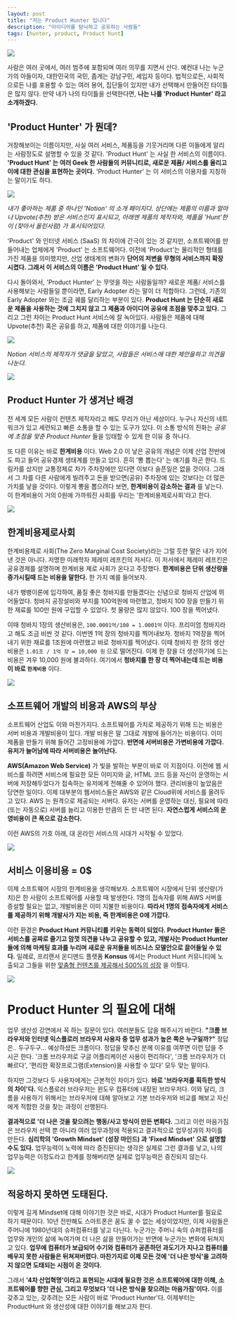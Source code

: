 ```yaml
---
layout: post
title: "저는 Product Hunter 입니다"
description: "아이디어를 탐닉하고 공유하는 사람들"
tags: [hunter, product, Product hunt]
---
```


![](https://images.unsplash.com/photo-1493746799625-0484dd295a39?ixlib=rb-0.3.5&q=80&fm=jpg&crop=entropy&cs=tinysrgb&w=1600&h=900&fit=crop&s=faeaa9256c556d88e1f363fe21f3a643)


사람은 여러 곳에서, 여러 범주에 포함되며 여러 의무를 지면서 산다. 예컨대 나는 누군가의 아들이자, 대한민국의 국민, 좁게는 강남구민, 세입자 등이다. 법적으로든, 사회적으로든 나를 포용할 수 있는 여러 용어, 집단들이 있지만 내가 선택해서 만들어진 타이틀은 많지 않다. 만약 내가 나의 타이틀을 선택한다면, **나는 나를 'Product Hunter' 라고 소개하겠다.**




## 'Product Hunter' 가 뭔데?

거창해보이는 이름이지만, 사실 여러 서비스, 제품등을 기웃거리며 다른 이들에게 알리는 사람정도로 설명할 수 있을 것 같다. 'Product Hunt' 는 사실 한 서비스의 이름이다. **'Product Hunt' 는 여러 Geek 한 사람들의 커뮤니티로, 새로운 제품/ 서비스를 올리고 이에 대한 관심을 표현하는 곳이다.** 'Product Hunter' 는 이 서비스의 이용자를 지칭하는 말이기도 하다.

![](https://s3-us-west-2.amazonaws.com/notion-static/9d3e01f883674da0b4fa021d476151c2/Untitled)

 _내가 좋아하는 제품 중 하나인 'Notion' 의 소개 페이지다. 상단에는 제품의 이름과 얼마나 Upvote(추천) 받은 서비스인지 표시되고, 아래엔 제품의 제작자와, 제품을 'Hunt'한 이 (찾아서 올린사람) 가 표시되어있다._

'Product' 와 인터넷 서비스 (SaaS) 의 차이에 간극이 있는 것 같지만, 소프트웨어를 만들어내는 업체에게 'Product' 는 소프트웨어다. 이전에 'Product'는 물리적인 형태를 가진 제품을 의미했지만, 산업 생태계의 변화가 **단어의 저변을 무형의 서비스까지 확장시켰다. 그래서 이 서비스의 이름은 'Product Hunt' 일 수 있다.**

다시 돌아와서, 'Product Hunter' 는 무엇을 하는 사람들일까? 새로운 제품/ 서비스를 사용해보는 사람들일 뿐이라면, Early Adopter 라는 말이 더 적합하다. 그런데, 기존의 Early Adopter 와는 조금 궤를 달리하는 부분이 있다. **Product Hunt 는 단순히 새로운 제품을 사용하는 것에 그치지 않고 그 제품과 아이디어 공유에 초점을 맞추고 있다.** 그리고 그런 차이는 Product Hunt 서비스에 잘 녹아있다. 사람들은 제품에 대해 Upvote(추천) 혹은 공유를 하고, 제품에 대한 이야기를 나눈다.

![](https://s3-us-west-2.amazonaws.com/notion-static/76eb773bf457432cbfac22ad18043c41/Untitled)

 _Notion 서비스의 제작자가 댓글을 달았고, 사람들은 서비스에 대한 제안을하고 의견을 나눈다._

![](https://s3-us-west-2.amazonaws.com/notion-static/9d6a673ca77f4f97a221081e77320db7/productHuntCat.png)

## Product Hunter 가 생겨난 배경

전 세계 모든 사람이 컨텐츠 제작자라고 해도 무리가 아닌 세상이다. 누구나 자신의 네트워크가 있고 세련되고 빠른 소통을 할 수 있는 도구가 있다. 이 소통 방식의 진화는 _공유에 초점을 맞춘 Product Hunter_ 들을 잉태할 수 있게 한 이유 중 하나다.

또 다른 이유는 바로 **한계비용** 이다. Web 2.0 이 낳은 공유의 개념은 이제 산업 전반에도 파고 들어 공유경제 생태계를 만들고 있다. 흔히 '뽕 뽑는다' 는 얘기를 하곤 한다. 드림카를 샀지만 교통정체로 차가 주차장에만 있다면 이보다 슬픈일은 없을 것이다. 그래서 그 차를 다른 사람에게 빌려주고 돈을 받으면(공유) 주차장에 있는 것보다는 더 많은 가치를 낳을 것이다. 이렇게 뽕을 뽑으려다 보면, **한계비용이 감소하는 결과** 를 낳는다. 이 한계비용이 거의 0원에 가까워진 사회를 우리는 '한계비용제로사회'라고 한다.

![](https://images-na.ssl-images-amazon.com/images/I/81dJjVNlATL.jpg)

## 한계비용제로사회

한계비용제로 사회(The Zero Marginal Cost Society)라는 그럴 듯한 말은 내가 지어낸 것은 아니다. 저명한 미래학자 제레미 레프킨의 저서다. 이 저서에서 제레미 레프킨은 공유경제를 설명하며 한계비용 제로 사회가 온다고 주장했다. **한계비용은 단위 생산량을 증가시킬때 드는 비용을 말한다.** 한 가지 예를 들어보자.

내가 뱅뱅이론에 입각하여, 품질 좋은 청바지를 만들겠다는 신념으로 청바지 산업에 뛰어들었다. 청바지 공장설비와 부지를 100억원에 마련했고, 청바지 100 장을 만들기 위한 재료를 100만 원에 구입할 수 있었다. 첫 물량은 많지 않았다. 100 장을 찍어냈다.

이때 청바지 1장의 생산비용은, `100.0001억/100 = 1.0001억` 이다. 프리미엄 청바지라고 해도 조금 비싼 것 같다. 이번엔 1억 장의 청바지를 찍어내보자. 청바지 1억장을 찍어내기 위한 재료를 1조원에 마련했고 바로 청바지를 찍어냈다. 이때 청바지 한 장의 생산 비용은 `1.01조 / 1억 장 = 10,000 원` 으로 떨어진다. 이제 한 장을 더 생산하기에 드는 비용은 겨우 10,000 원에 불과하다. 여기에서 **청바지를 한 장 더 찍어내는데 드는 비용이 바로 `한계비용`** 이다.

![](https://images.unsplash.com/photo-1461749280684-dccba630e2f6?ixlib=rb-0.3.5&q=80&fm=jpg&crop=entropy&cs=tinysrgb&w=1600&h=900&fit=crop&s=c6562e69af26fcf2a61450212c7a13cd)

## 소프트웨어 개발의 비용과 AWS의 부상

소프트웨어 산업도 이와 마찬가지다. 소프트웨어를 가치로 제공하기 위해 드는 비용은 서버 비용과 개발비용이 있다. 개발 비용은 말 그대로 개발에 들어가는 비용이다. 이미 제품을 만들기 위해 들어간 고정비용에 가깝다. **반면에 서버비용은 가변비용에 가깝다. 유저가 늘어남에 따라 서버비용은 늘어난다.**

**AWS(Amazon Web Service)** 가 빛을 발하는 부분이 바로 이 지점이다. 이전에 웹 서비스를 하려면 서비스에 필요한 모든 이미지와 글, HTML 코드 등을 자신이 운영하는 서버에 저장해두었다가 접속하는 유저에게 전해줄 수 있어야 했다. 관리비용이 높았음은 당연한 일이다. 이제 대부분의 웹서비스들은 AWS와 같은 Cloud위에 서비스를 올려두고 있다. AWS 는 원격으로 제공되는 서버다. 유저는 서버를 운영하는 대신, 필요에 따라 (또는 자동으로) 서버를 늘리고 이용한 만큼의 돈 만 내면 된다. **자연스럽게 서비스의 운영비용이 큰 폭으로 감소한다.**

이런 AWS의 가호 아래, 대 온라인 서비스의 시대가 시작될 수 있었다.

![](http://1.bp.blogspot.com/-k5nPCxHEhwM/UCh90BB8TsI/AAAAAAAACPw/J3BfdLLRCt4/s1600/100free.png)

## 서비스 이용비용 = 0$

이제 소프트웨어 시장의 한계비용을 생각해보자. 소프트웨어 시장에서 단위 생산량(가치)은 한 사람이 소프트웨어를 사용할 때 발생한다. 1명의 접속자를 위해 AWS 서버를 증설할 필요는 없고, 개발비용은 이미 지불한 비용이다. **따라서 1명의 접속자에게 서비스를 제공하기 위해 개발사가 지는 비용, 즉 한계비용은 0에 가깝다.**

이런 환경은 **Product Hunt 커뮤니티를 키우는 동력이 되었다. Product Hunter 들은 서비스를 공짜로 즐기고 맘껏 의견을 나누고 공유할 수 있고, 개발사는 Product Hunter 들에 의해 마케팅 효과를 누리며 새로운 유저들을 비즈니스 모델안으로 끌어들일 수 있다.** 일례로, 프리랜서 온디맨드 플랫폼 **Konsus** 에서는 Product Hunt 커뮤니티에 노출되고 그들을 위한 [맞춤형 컨텐츠를 제공해서 500%의 성장](https://www.konsus.com/blog/how-we-achieved-500-growth-from-product-hunt-and-hacker-news/) 을 이뤘다.

![](https://images.unsplash.com/photo-1454165804606-c3d57bc86b40?ixlib=rb-0.3.5&q=80&fm=jpg&crop=entropy&cs=tinysrgb&w=1600&h=900&fit=crop&s=db61d611a5aedbefcdeee453a8598b49)

# Product Hunter 의 필요에 대해

업무 생산성 강연에서 꼭 하는 질문이 있다. 여러분들도 답을 해주시기 바란다. **"크롬 브라우저와 인터넷 익스플로러 브라우저 사용자 중 업무 성과가 높은 쪽은 누구일까?"** 정답은.. 두구두구... 예상하셨든 크롬이다. 정답을 맞추신 분께 이유를 여쭈면 이런 답을 주시곤 한다. '크롬 브라우저로 구글 어플리케이션 사용이 편리하다', '크롬 브라우저가 더 빠르다', '편리한 확장프로그램(Extension)을 사용할 수 있다' 모두 맞는 말이다.

하지만 그것보다 두 사용자에게는 근본적인 차이가 있다. **바로 '브라우저를 획득한 방식의 차이'다.** 익스플로러 브라우저는 윈도우 컴퓨터에 내장된 브라우저다. 이와 달리, 크롬을 사용하기 위해서는 브라우저에 대해 알아보고 기본 브라우저와 비교를 해보고 자신에게 적합한 것을 찾는 과정이 선행된다.

**결과적으로 '더 나은 것을 찾으려는 행동/사고 방식이 만든 변화다.** 그리고 이런 마음가짐은 브라우저 선택 뿐 아니라 여러 업무과정에 적용되고 결과적으로 업무성과의 차이를 만든다. **심리학의 'Growth Mindset' (성장 마인드) 과 'Fixed Mindset' 으로 설명할 수도 있다.** 업무능력이 노력에 따라 증진된다는 생각은 실제로 그런 결과를 낳고, 나의 업무능력은 이정도라고 한계를 정해버리면 실제로 업무능력은 증진되지 않는다.

![](https://images.unsplash.com/photo-1492682821677-8fb409c8b8f6?ixlib=rb-0.3.5&q=80&fm=jpg&crop=entropy&cs=tinysrgb&w=1600&h=900&fit=crop&s=a7485b7d71e8ca2ef2ff8ddf49d55614)

## 적응하지 못하면 도태된다.

이렇게 길게 Mindset에 대해 이야기한 것은 바로, 시대가 Product Hunter를 필요로 하기 때문이다. 10년 전만해도 스마트폰은 꿈도 꿀 수 없는 세상이었지만, 이제 사람들은 주머니에 1980년대의 슈퍼컴퓨터를 넣고 다닌다. 누군가는 주머니 속의 슈퍼컴퓨터를 업무와 개인의 삶에 녹여가며 더 나은 삶을 만들어가는 반면에 누군가는 변화에 뒤쳐지고 있다. **업무에 컴퓨터가 보급되어 수기와 컴퓨터가 공존하던 과도기가 지나고 컴퓨터를 배우지 못한 사람들은 뒤쳐져버렸다. 마찬가지로 이제 모든 것에 '더 나은 방식'을 고려하지 않으면 도태되는 시점이 온 것이다.**

그래서 **'4차 산업혁명'이라고 표현되는 시대에 필요한 것은 소프트웨어에 대한 이해, 소프트웨어를 향한 관심, 그리고 무엇보다 '더 나은 방식을 찾으려는 마음가짐'이다.** 이를 갖추고 있는, 갖추려는 모든 사람이 바로 'Product Hunter'다. 이제부터는 ProductHunt 와 생산성에 대한 이야기를 해보고자 한다.
